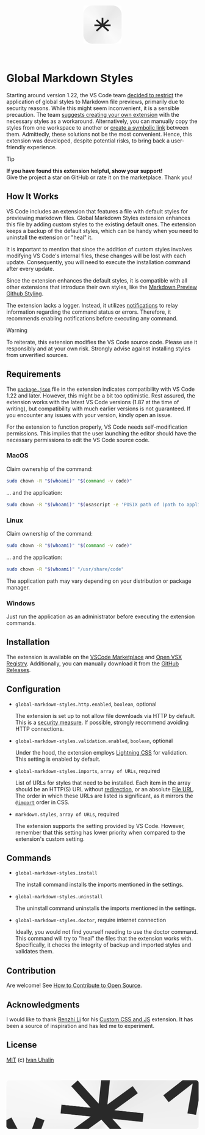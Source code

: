 <p align="center">
  <picture>
    <source width="100" media="(prefers-color-scheme: dark)" srcset="https://github.com/vanyauhalin/vscode-global-markdown-styles/blob/main/docs/logo.dark.webp">
    <source width="100" media="(prefers-color-scheme: light)" srcset="https://github.com/vanyauhalin/vscode-global-markdown-styles/blob/main/docs/logo.light.webp">
    <img width="100" src="https://github.com/vanyauhalin/vscode-global-markdown-styles/blob/main/docs/logo.light.webp" alt="Asterisk as a logo">
  </picture>
</p>
<br>

# Global Markdown Styles

Starting around version 1.22, the VS Code team [decided to restrict](https://github.com/microsoft/vscode/issues/45260/#issuecomment-371428889) the application of global styles to Markdown file previews, primarily due to security reasons. While this might seem inconvenient, it is a sensible precaution. The team [suggests creating your own extension](https://github.com/microsoft/vscode/issues/45260/#issuecomment-371438399) with the necessary styles as a workaround. Alternatively, you can manually copy the styles from one workspace to another or [create a symbolic link](https://github.com/microsoft/vscode/issues/45260/#issuecomment-385917347) between them. Admittedly, these solutions not be the most convenient. Hence, this extension was developed, despite potential risks, to bring back a user-friendly experience.

> [!TIP]
>
> **If you have found this extension helpful, show your support!** \
> Give the project a star on GitHub or rate it on the marketplace. Thank you!

## How It Works

VS Code includes an extension that features a file with default styles for previewing markdown files. Global Markdown Styles extension enhances this file by adding custom styles to the existing default ones. The extension keeps a backup of the default styles, which can be handy when you need to uninstall the extension or "heal" it.

It is important to mention that since the addition of custom styles involves modifying VS Code's internal files, these changes will be lost with each update. Consequently, you will need to execute the installation command after every update.

Since the extension enhances the default styles, it is compatible with all other extensions that introduce their own styles, like the [Markdown Preview Github Styling](https://github.com/mjbvz/vscode-github-markdown-preview-style/).

The extension lacks a logger. Instead, it utilizes [notifications](https://code.visualstudio.com/api/ux-guidelines/notifications/) to relay information regarding the command status or errors. Therefore, it recommends enabling notifications before executing any command.

> [!WARNING]
> To reiterate, this extension modifies the VS Code source code. Please use it responsibly and at your own risk. Strongly advise against installing styles from unverified sources.

## Requirements

The [`package.json`](https://github.com/vanyauhalin/vscode-global-markdown-styles/blob/main/package.json/#L47) file in the extension indicates compatibility with VS Code 1.22 and later. However, this might be a bit too optimistic. Rest assured, the extension works with the latest VS Code versions (1.87 at the time of writing), but compatibility with much earlier versions is not guaranteed. If you encounter any issues with your version, kindly open an issue.

For the extension to function properly, VS Code needs self-modification permissions. This implies that the user launching the editor should have the necessary permissions to edit the VS Code source code.

### MacOS

Claim ownership of the command:

```sh
sudo chown -R "$(whoami)" "$(command -v code)"
```

... and the application:

```sh
sudo chown -R "$(whoami)" "$(osascript -e 'POSIX path of (path to application "Visual Studio Code")')"
```

### Linux

Claim ownership of the command:

```sh
sudo chown -R "$(whoami)" "$(command -v code)"
```

... and the application:

```sh
sudo chown -R "$(whoami)" "/usr/share/code"
```

The application path may vary depending on your distribution or package manager.

### Windows

Just run the application as an administrator before executing the extension commands.

## Installation

The extension is available on the [VSCode Marketplace](https://marketplace.visualstudio.com/items?itemName=vanyauhalin.global-markdown-styles) and [Open VSX Registry](https://open-vsx.org/extension/vanyauhalin/global-markdown-styles/). Additionally, you can manually download it from the [GitHub Releases](https://github.com/vanyauhalin/vscode-global-markdown-styles/releases/).

## Configuration

- `global-markdown-styles.http.enabled`, `boolean`, optional

  The extension is set up to not allow file downloads via HTTP by default. This is a [security measure](https://www.cloudflare.com/learning/ssl/why-is-http-not-secure/). If possible, strongly recommend avoiding HTTP connections.

- `global-markdown-styles.validation.enabled`, `boolean`, optional

  Under the hood, the extension employs [Lightning CSS](https://github.com/parcel-bundler/lightningcss/) for validation. This setting is enabled by default.

- `global-markdown-styles.imports`, `array of URLs`, required

  List of URLs for styles that need to be installed. Each item in the array should be an HTTP(S) URL without [redirection](https://developer.mozilla.org/en-US/docs/Web/HTTP/Redirections/), or an absolute [File URL](https://www.wikiwand.com/en/File_URI_scheme/). The order in which these URLs are listed is significant, as it mirrors the [`@import`](https://developer.mozilla.org/en-US/docs/Web/CSS/@import/) order in CSS.

- `markdown.styles`, `array of URLs`, required

  The extension supports the setting provided by VS Code. However,  remember that this setting has lower priority when compared to the extension's custom setting.


## Commands

- `global-markdown-styles.install`

  The install command installs the imports mentioned in the settings.

- `global-markdown-styles.uninstall`

  The uninstall command uninstalls the imports mentioned in the settings.

- `global-markdown-styles.doctor`, require internet connection

  Ideally, you would not find yourself needing to use the doctor command. This command will try to "heal" the files that the extension works with. Specifically, it checks the integrity of backup and imported styles and validates them.

## Contribution

Are welcome! See [How to Contribute to Open Source](https://opensource.guide/how-to-contribute/).

## Acknowledgments

I would like to thank [Renzhi Li](https://github.com/be5invis/) for his [Custom CSS and JS](https://github.com/be5invis/vscode-custom-css) extension. It has been a source of inspiration and has led me to experiment.

## License

[MIT](https://github.com/vanyauhalin/vscode-global-markdown-styles/blob/main/LICENSE/) (c) [Ivan Uhalin](https://github.com/vanyauhalin/)

<br>
<p align="center">
  <picture>
    <source media="(prefers-color-scheme: dark)" srcset="https://github.com/vanyauhalin/vscode-global-markdown-styles/blob/main/docs/footer.dark.webp">
    <source media="(prefers-color-scheme: light)" srcset="https://github.com/vanyauhalin/vscode-global-markdown-styles/blob/main/docs/footer.light.webp">
    <img src="https://github.com/vanyauhalin/vscode-global-markdown-styles/blob/main/docs/footer.light.webp" alt="Huge asterisk on the footer banner">
  </picture>
</p>
